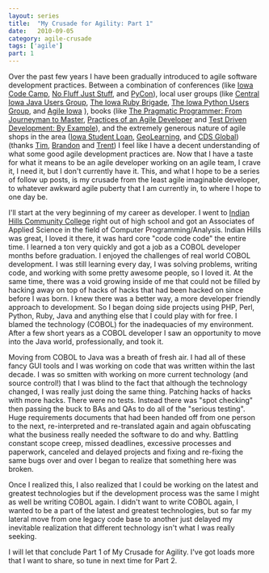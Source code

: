 ```yaml
---
layout: series
title:  "My Crusade for Agility: Part 1"
date:   2010-09-05
category: agile-crusade
tags: ['agile']
part: 1
---
```


Over the past few years I have been gradually introduced to agile software
development practices. Between a combination of conferences (like [Iowa Code
Camp][iowacodecamp], [No Fluff Just Stuff][nfjs], and [PyCon][pycon]), local
user groups (like [Central Iowa Java Users Group][cijug], [The Iowa Ruby Brigade][iowaruby],
[The Iowa Python Users Group][pyowa], and [Agile Iowa][agileiowa] ), books
(like [The Pragmatic Programmer: From Journeyman to Master][pragprog],
[Practices of an Agile Developer][agileprac] and [Test Driven Development: By Example][tdd]),
and the extremely generous nature of agile shops in the area ([Iowa Student
Loan][isl], [GeoLearning][geo], and [CDS Global][cds]) (thanks [Tim][timander],
[Brandon][bcarlso] and [Trent][tohann]) I feel like I have a decent understanding
of what some good agile development practices are. Now that I have a taste for what
it means to be an agile developer working on an agile team, I crave it, I need it,
but I don't currently have it. This, and what I hope to be a series of follow up posts,
is my crusade from the least agile imaginable developer, to whatever awkward
agile puberty that I am currently in, to where I hope to one day be.


I'll start at the very beginning of my career as developer. I went to [Indian
Hills Community College][ihcc] right out of high school and got an Associates of
Applied Science in the field of Computer Programming/Analysis. Indian Hills
was great, I loved it there, it was hard core "code code code" the entire time.
I learned a ton very quickly and got a job as a COBOL developer months before
graduation. I enjoyed the challenges of real world COBOL development. I was
still learning every day, I was solving problems, writing code, and working
with some pretty awesome people, so I loved it. At the same time, there was
a void growing inside of me that could not be filled by hacking away on top
of hacks of hacks that had been hacked on since before I was born. I knew
there was a better way, a more developer friendly approach to development. So
I began doing side projects using PHP, Perl, Python, Ruby, Java and anything
else that I could play with for free. I blamed the technology (COBOL) for the
inadequacies of my environment. After a few short years as a COBOL developer I
saw an opportunity to move into the Java world, professionally, and took it.


Moving from COBOL to Java was a breath of fresh air. I had all of these
fancy GUI tools and I was working on code that was written within the
last decade. I was so smitten with working on more current technology (and
source control!) that I was blind to the fact that although the technology
changed, I was really just doing the same thing. Patching hacks of hacks with
more hacks. There were no tests. Instead there was "spot checking" then passing
the buck to BAs and QAs to do all of the "serious testing". Huge requirements
documents that had been handed off from one person to the next, re-interpreted
and re-translated again and again obfuscating what the business really needed
the software to do and why. Battling constant scope creep, missed deadlines,
excessive processes and paperwork, canceled and delayed projects and fixing
and re-fixing the same bugs over and over I began to realize that something
here was broken.


Once I realized this, I also realized that I could be working on the latest and
greatest technologies but if the development process was the same I might as
well be writing COBOL again. I didn't want to write COBOL again, I wanted to be
a part of the latest and greatest technologies, but so far my lateral move from
one legacy code base to another just delayed my inevitable realization that
different technology isn't what I was really seeking.


I will let that conclude Part 1 of My Crusade for Agility. I've got loads more
that I want to share, so tune in next time for Part 2.

[iowacodecamp]: http://iowacodecamp.com/
[nfjs]: http://www.nofluffjuststuff.com/
[pycon]: https://us.pycon.org/
[cijug]: http://cijug.net/
[iowaruby]: http://iowaruby.org/
[pyowa]: http://pyowa.org/
[agileiowa]: http://agileiowa.org/
[pragprog]: http://pragprog.com/the-pragmatic-programmer
[agileprac]: http://pragprog.com/book/pad/practices-of-an-agile-developer
[tdd]: http://www.amazon.com/Test-Driven-Development-By-Example/dp/0321146530
[isl]: http://www.studentloan.org/
[geo]: http://www.sumtotalsystems.com/
[cds]: http://www.cds-global.com/
[timander]: https://twitter.com/timander
[tohann]: https://twitter.com/tohann
[bcarlso]: https://twitter.com/bcarlso
[ihcc]: http://www.indianhills.edu/
